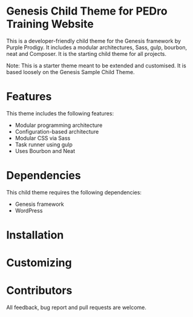 # Genesis Child Theme for PEDro Training Website

This is a developer-friendly child theme for the Genesis framework by Purple Prodigy. It includes a modular architectures, Sass, gulp, bourbon, neat and Composer. It is the starting child theme for all projects.

Note: This is a starter theme meant to be extended and customised. It is based loosely on the Genesis Sample Child Theme.
# Features

This theme includes the following features:

- Modular programming architecture
- Configuration-based architecture
- Modular CSS via Sass
- Task runner using gulp
- Uses Bourbon and Neat

# Dependencies

This child theme requires the following dependencies:

- Genesis framework
- WordPress

# Installation

# Customizing

# Contributors

All feedback, bug report and pull requests are welcome.